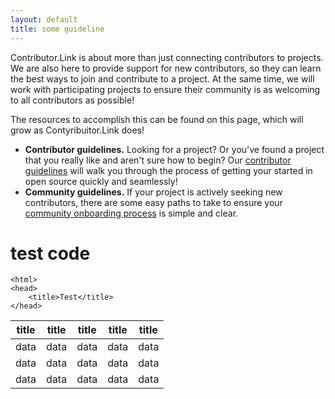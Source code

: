 ```yaml
---
layout: default
title: some guideline 
---
```


Contributor.Link is about more than just connecting contributors to projects. We are also here to provide support for new contributors, so they can learn the best ways to join and contribute to a project. At the same time, we will work with participating projects to ensure their community is as welcoming to all contributors as possible! 

The resources to accomplish this can be found on this page, which will grow as Contyribuitor.Link does!



- **Contributor guidelines.** Looking for a project? Or you've found a project
  that you really like and aren't sure how to begin? Our [contributor
  guidelines](https://github.com/project-flotta/flotta-operator/blob/main/CONTRIBUTING.md)
  will walk you through the process of getting your started in open source
  quickly and seamlessly!
- **Community guidelines.** If your project is actively seeking new
  contributors, there are some easy paths to take to ensure your [community
  onboarding
  process](https://github.com/project-flotta/flotta-operator/blob/main/CONTRIBUTING.md)
  is simple and clear.

# test code

    <html>
    <head>
        <title>Test</title>
    </head>

|title|title|title|title|title|
|---|---|---|---|---|
|data|data|data|data|data|
|data|data|data|data|data|
|data|data|data|data|data|    
